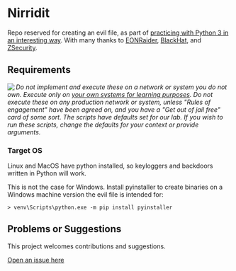 # Nirridit

Repo reserved for creating an evil file, as part of [practicing with Python 3 in an interesting way](https://github.com/tymyrddin/ymrir).
With many thanks to [EONRaider](https://github.com/EONRaider), [BlackHat](https://www.blackhat.com/), and [ZSecurity](https://zsecurity.org/).

## Requirements

<img align="left" src="https://github.com/tymyrddin/darkest-forest/blob/main/assets/images/warning.png">_Do not implement and execute these on a network or system you do not own. Execute only on [your own systems for learning purposes](https://github.com/tymyrddin/ymrir/wiki). Do not execute these on any production network or system, unless "Rules of engagement" have been agreed on, and you have a "Get out of jail free" card of some sort. The scripts have defaults set for our lab. If you wish to run these scripts, change the defaults for your context or provide arguments._

### Target OS
Linux and MacOS have python installed, so keyloggers and backdoors written in Python will work.

This is not the case for Windows. Install pyinstaller to create binaries on a Windows machine version the evil file is intended for:
```shell
> venv\Scripts\python.exe -m pip install pyinstaller
```

## Problems or Suggestions

This project welcomes contributions and suggestions. 

[Open an issue here](https://github.com/tymyrddin/nirridit/issues)